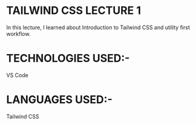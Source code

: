 <h1>TAILWIND CSS LECTURE 1</h1>
<p>In this lecture, I learned about Introduction to Tailwind CSS and utility first workflow.</p>
<h1>TECHNOLOGIES USED:-</h1>
<p>VS Code</p>
<h1>LANGUAGES USED:-</h1>
<p>Tailwind CSS</p>

